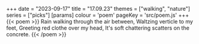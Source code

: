 +++
date = "2023-09-17"
title = "17.09.23"
themes = ["walking", "nature"]
series = ["picks"]
[params]
  colour = 'poem'
  pageKey = 'src/poem.js'
+++
{{< poem >}}
Rain walking through the air between,
Waltzing verticle to my feet,
Greeting red clothe over my head,
It's soft chattering scatters on the concrete.
{{< /poem >}}